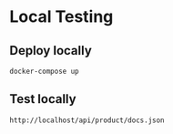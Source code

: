 # Local Testing

## Deploy locally
```shell script
docker-compose up
```

## Test locally

```shell script
http://localhost/api/product/docs.json
```